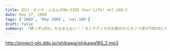 ```yaml
---
title: 石川・ホンマ・ぶるんのBe-SIDE Your Life! vol.160-2
date: May 27, 2009
tags: ['2009', 'May 2009', 'vol.160']
draft: false
summary: 「甥っ子LOVE」が止まらない！！モンテディオのお膝元からホンマ家がTOKYOにやってきた！！家族旅行にもかかわらずコンビニ飯だそうですが・・・NAMAE
---
```


http://project-phi.ddo.jp/ishikawa/ishikawa160_2.mp3